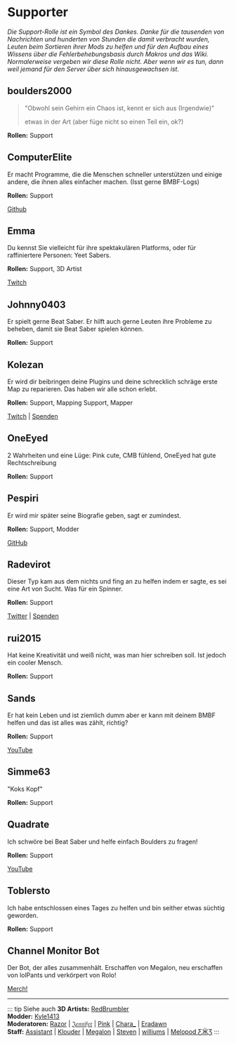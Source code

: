 # Supporter
_Die Support-Rolle ist ein Symbol des Dankes. Danke für die tausenden von Nachrichten und hunderten von Stunden die damit verbracht wurden, Leuten beim Sortieren ihrer Mods zu helfen und für den Aufbau eines Wissens über die Fehlerbehebungsbasis durch Makros und das Wiki. Normalerweise vergeben wir diese Rolle nicht. Aber wenn wir es tun, dann weil jemand für den Server über sich hinausgewachsen ist._

## boulders2000
> "Obwohl sein Gehirn ein Chaos ist, kennt er sich aus (Irgendwie)"
> 
> etwas in der Art (aber füge nicht so einen Teil ein, ok?)

**Rollen:** Support

## ComputerElite
Er macht Programme, die die Menschen schneller unterstützen und einige andere, die ihnen alles einfacher machen. (Isst gerne BMBF-Logs)

**Rollen:** Support

[Github](https://github.com/ComputerElite/)

## Emma
Du kennst Sie vielleicht für ihre spektakulären Platforms, oder für raffiniertere Personen: Yeet Sabers.

**Rollen:** Support, 3D Artist

[Twitch](https://www.twitch.tv/therealkleinba)

## Johnny0403
Er spielt gerne Beat Saber. Er hilft auch gerne Leuten ihre Probleme zu beheben, damit sie Beat Saber spielen können.

**Rollen:** Support

## Kolezan
Er wird dir beibringen deine Plugins und deine schrecklich schräge erste Map zu reparieren. Das haben wir alle schon erlebt.

**Rollen:** Support, Mapping Support, Mapper

[Twitch](https://www.twitch.tv/kolezan) | [Spenden](https://paypal.me/kolezan)

## OneEyed
2 Wahrheiten und eine Lüge: Pink cute, CMB fühlend, OneEyed hat gute Rechtschreibung

**Rollen:** Support

## Pespiri
Er wird mir später seine Biografie geben, sagt er zumindest.

**Rollen:** Support, Modder

[GitHub](https://github.com/pespiri)

## Radevirot
Dieser Typ kam aus dem nichts und fing an zu helfen indem er sagte, es sei eine Art von Sucht. Was für ein Spinner.

**Rollen:** Support

[Twitter](https://twitter.com/Radevirot) | [Spenden](paypal.me/Radevirot)

## rui2015
Hat keine Kreativität und weiß nicht, was man hier schreiben soll. Ist jedoch ein cooler Mensch.

**Rollen:** Support

## Sands
Er hat kein Leben und ist ziemlich dumm aber er kann mit deinem BMBF helfen und das ist alles was zählt, richtig?

**Rollen:** Support

[YouTube](https://www.youtube.com/channel/UCiZEAQOgVABYs1-u3psPezg)

## Simme63
"Koks Kopf"

**Rollen:** Support

## Quadrate
Ich schwöre bei Beat Saber und helfe einfach Boulders zu fragen!

**Rollen:** Support

[YouTube](https://www.youtube.com/channel/UCaQ7PLj4AqGHZnqQVjc_XBQ)

## Toblersto
Ich habe entschlossen eines Tages zu helfen und bin seither etwas süchtig geworden.

**Rollen:** Support

## Channel Monitor Bot
Der Bot, der alles zusammenhält. Erschaffen von Megalon, neu erschaffen von lolPants und verkörpert von Rolo!

[Merch!](https://www.redbubble.com/people/megalon-gaming/portfolio)

---

::: tip Siehe auch
**3D Artists:** [RedBrumbler](./3d-artists.md#redbrumbler)  
**Modder:** [Kyle1413](./modders.md#kyle1413)  
**Moderatoren:** [Razor](./moderators.md#razor) | [𝔍𝔢𝔫𝔫𝔦𝔣𝔢𝔯](./moderators.md#jennifer) | [Pink](./moderators.md#pink) | [Chara_](./moderators.md#chara) | [Eradawn](./moderators.md#eradawn)  
**Staff:** [Assistant](./staff.md#assistant) | [Klouder](./staff.md#klouder-retired) | [Megalon](./staff.md#megalon) | [Steven](./staff.md#steven-🎀) | [williums](./staff.md#williums) | [Melopod ƸӜƷ](./staff.md#melopod-ƹжʒ)
:::

